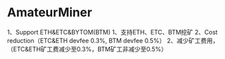# AmateurMiner
1、Support ETH&ETC&BYTOM(BTM)
1、支持ETH、ETC、BTM挖矿
2、Cost reduction（ETC&ETH devfee 0.3%, BTM devfee 0.5%）
2、减少矿工费用，（ETC&ETH矿工费减少至0.3%，BTM矿工非减少至0.5%）
